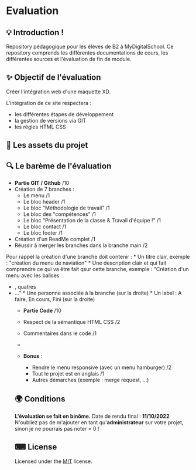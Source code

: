 # Evaluation


## 💡 Introduction !

Repository pédagogique pour les éléves de B2 à MyDigitalSchool.
Ce repository comprends les différentes documentations de cours, les différentes sources et l'évaluation de fin de module.

## ✨ Objectif de l'évaluation

Créer l'intégration web d'une maquette XD. 

L'intégration de ce site respectera : 
* les différentes étapes de développement 
* la gestion de versions via GIT
* les régles HTML CSS

## 🎈 Les assets du projet 

## 🔍 Le barème de l'évaluation

- **Partie GIT / Github** /10
- Création de 7 branches : 
    * Le menu /1
    * Le bloc header /1 
    * Le bloc "Méthodologie de travail" /1
    * Le bloc des "compétences" /1
    * Le bloc "Présentation de la classe & Travail d'équipe !" /1
    * Le bloc contact /1
    * Le bloc footer /1
- Création d'un ReadMe complet /1
- Réussir à merger les branches dans la branche main /2


Pour rappel la création d'une branche doit contenir :
    * Un titre clair, exemple : "création du menu de naviation"
    * Une description clair et qui fait comprendre ce qui va être fait qsur cette branche, exemple : "Création d'un menu avec les balises <ul> <li>, quatres <li> ..."
    * Une personne associée à la branche (sur la droite)
    * Un label : A faire, En cours, Fini (sur la droite)

- **Partie Code** /10
- Respect de la sémantique HTML CSS /2
- Commentaires dans le code /1
- 

- **Bonus** :  
    * Rendre le menu responsive (avec un menu hamburger) /2
    * Tout le projet est en anglais /1
    * Autres démarches (exemple : merge request, ...)

## 🌍 Conditions

**L'évaluation se fait en binôme.**
Date de rendu final : **11/10/2022**
N'oubliez pas de m'ajouter en tant qu'**administrateur** sur votre projet, sinon je ne pourrais pas noter = 0 !

## ⌨ License
  
Licensed under the [MIT](LICENSE) license.
